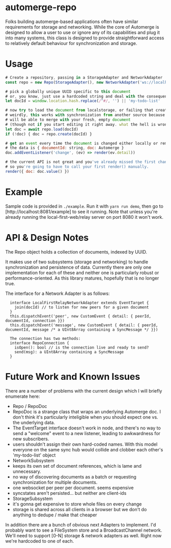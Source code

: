 # automerge-repo

Folks building automerge-based applications often have similar requirements for storage and networking. While the core of Automerge is designed to allow a user to use or ignore any of its capabilities and plug it into many systems, this class is designed to provide straightforward access to relatively default behaviour for synchronization and storage.

# Usage
```js
# Create a repository, passing in a StorageAdapter and NetworkAdapter
const repo = new Repo(StorageAdapter(), new NetworkAdapter('ws://localhost:8080'))

# pick a globally unique UUID specific to this document
# or, you know, just use a hardcoded string and deal with the consequences later
let docId = window.location.hash.replace(/^#/, '') || 'my-todo-list'

# now try to load the document from localstorage, or failing that create a new one
# weirdly, this works with synchronization from another source because the other source
# will be able to merge with your fresh, empty document
# (though not if you start editing it right away. what the hell is wrong with us.)
let doc = await repo.load(docId)
if (!doc) { doc = repo.create(docId) }

# get an event every time the document is changed either locally or remotely
# the data is { documentId: string, doc: Automerge }
doc.addEventListener('change', (ev) => render(ev.detail))

# the current API is not great and you've already missed the first change notification by now
# so you're going to have to call your first render() manually.
render({ doc: doc.value() })
```

# Example

Sample code is provided in `./example`. Run it with `yarn run demo`, then go to [http://localhost:8081/example] to see it running. Note that unless you're already running the local-first-web/relay server on port 8080 it won't work.

# API & Design Notes

The Repo object holds a collection of documents, indexed by UUID.

It makes use of two subsystems (storage and networking) to handle synchronization and persistence of data. Currently there are only one implementation for each of these and neither one is particularly robust or performance-oriented. As this library matures, hopefully that is no longer true.

The interface for a Network Adapter is as follows:
```
  interface LocalFirstRelayNetworkAdapter extends EventTarget {
    join(docId) // to listen for new peers for a given document
  }
  this.dispatchEvent('peer', new CustomEvent { detail: { peerId, documentId, connection }})
  this.dispatchEvent('message', new CustomEvent { detail: { peerId, documentId, message /* a UInt8Array containing a SyncMessage */ }})

  The connection has two methods:
  interface RepoConnection {
    isOpen(): bool // is the connection live and ready to send?
    send(msg): a UInt8Array containing a SyncMessage
  }
```

# Future Work and Known Issues

There are a number of problems with the current design which I will briefly enumerate here:
 * Repo / RepoDoc
  * RepoDoc is a strange class that wraps an underlying Automerge doc. I don't think it's particularly inteligible when you should expect one vs. the underlying data.
  * The EventTarget interface doesn't work in node, and there's no way to send a "welcome" event to a new listener, leading to awkwardness for new subscribers.
  * users shouldn't assign their own hard-coded names. With this model everyone on the same sync hub would collide and clobber each other's 'my-todo-list' object
 * NetworkSubsystem
  * keeps its own set of document references, which is lame and unnecessary.
  * no way of discovering documents as a batch or requesting synchronization for multiple documents.
  * one websocket per peer per document. seems expensive
  * syncstates aren't persisted... but neither are client-ids
 * StorageSubsystem
  * it's gonna get expensive to store whole files on every change
  * storage is shared across all clients in a browser but we don't do anything to dedupe / make that cheaper

In addition there are a bunch of obvious next Adapters to implement. I'd probably want to see a FileSystem store and a BroadcastChannel network. We'll need to support [0-N] storage & network adapters as well. Right now we're hardcoded to one of each.
